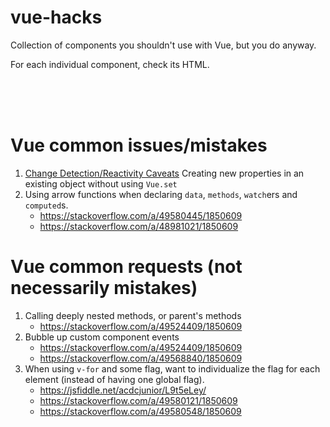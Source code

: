 # vue-hacks
Collection of components you shouldn't use with Vue, but you do anyway.

For each individual component, check its HTML.

<br><br><br>

# Vue common issues/mistakes

1. [Change Detection/Reactivity Caveats](https://vuejs.org/v2/guide/reactivity.html#Change-Detection-Caveats) Creating new properties in an existing object without using `Vue.set`
2. Using arrow functions when declaring `data`, `methods`, `watch`ers and `computed`s.
    - https://stackoverflow.com/a/49580445/1850609
    - https://stackoverflow.com/a/48981021/1850609

# Vue common requests (not necessarily mistakes)

1. Calling deeply nested methods, or parent's methods
    - https://stackoverflow.com/a/49524409/1850609
2. Bubble up custom component events
    - https://stackoverflow.com/a/49524409/1850609
    - https://stackoverflow.com/a/49568840/1850609
3. When using `v-for` and some flag, want to individualize the flag for each element (instead of having one global flag).
    - https://jsfiddle.net/acdcjunior/L9t5eLey/
    - https://stackoverflow.com/a/49580121/1850609
    - https://stackoverflow.com/a/49580548/1850609
